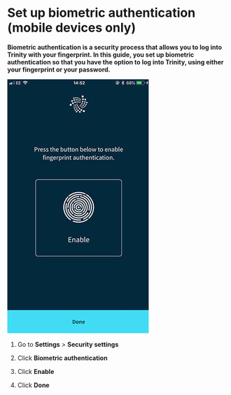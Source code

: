 # Set up biometric authentication (mobile devices only)

**Biometric authentication is a security process that allows you to log into Trinity with your fingerprint. In this guide, you set up biometric authentication so that you have the option to log into Trinity, using either your fingerprint or your password.**

![Biometric authentication](../images/2fa.jpg)

1. Go to **Settings** > **Security settings**

2. Click **Biometric authentication**

3. Click **Enable**

4. Click **Done**



